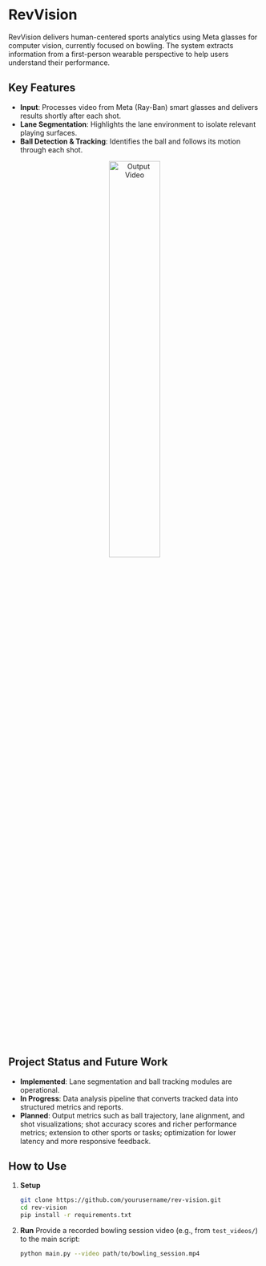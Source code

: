 # RevVision

RevVision delivers human-centered sports analytics using Meta glasses for computer vision, currently focused on bowling. The system extracts information from a first-person wearable perspective to help users understand their performance.

## Key Features
- **Input**: Processes video from Meta (Ray-Ban) smart glasses and delivers results shortly after each shot.
- **Lane Segmentation**: Highlights the lane environment to isolate relevant playing surfaces.
- **Ball Detection & Tracking**: Identifies the ball and follows its motion through each shot.

<p align="center">
  <img src="assets/output.gif" alt="Output Video" width="45%"/>
</p>

## Project Status and Future Work
- **Implemented**: Lane segmentation and ball tracking modules are operational.
- **In Progress**: Data analysis pipeline that converts tracked data into structured metrics and reports.
- **Planned**: Output metrics such as ball trajectory, lane alignment, and shot visualizations; shot accuracy scores and richer performance metrics; extension to other sports or tasks; optimization for lower latency and more responsive feedback.

## How to Use
1. **Setup**
   ```bash
   git clone https://github.com/yourusername/rev-vision.git
   cd rev-vision
   pip install -r requirements.txt
   ```
2. **Run**
   Provide a recorded bowling session video (e.g., from `test_videos/`) to the main script:
   ```bash
   python main.py --video path/to/bowling_session.mp4
   ```

